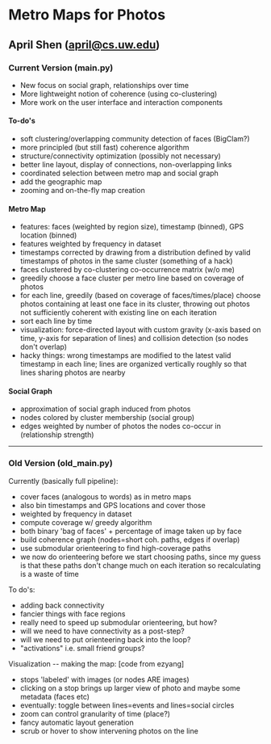# Metro Maps for Photos
## April Shen (april@cs.uw.edu)

### Current Version (main.py)

* New focus on social graph, relationships over time
* More lightweight notion of coherence (using co-clustering)
* More work on the user interface and interaction components

#### To-do's
* soft clustering/overlapping community detection of faces (BigClam?)
* more principled (but still fast) coherence algorithm
* structure/connectivity optimization (possibly not necessary)
* better line layout, display of connections, non-overlapping links
* coordinated selection between metro map and social graph
* add the geographic map
* zooming and on-the-fly map creation

#### Metro Map
* features: faces (weighted by region size), timestamp (binned), GPS location (binned)
* features weighted by frequency in dataset
* timestamps corrected by drawing from a distribution defined by valid timestamps of
  photos in the same cluster (something of a hack)
* faces clustered by co-clustering co-occurrence matrix (w/o me)
* greedily choose a face cluster per metro line based on coverage of photos
* for each line, greedily (based on coverage of faces/times/place) choose photos containing
  at least one face in its cluster, throwing out photos not sufficiently coherent with
  existing line on each iteration
* sort each line by time
* visualization: force-directed layout with custom gravity (x-axis based on time,
  y-axis for separation of lines) and collision detection (so nodes don't overlap)
* hacky things: wrong timestamps are modified to the latest valid timestamp in each line;
  lines are organized vertically roughly so that lines sharing photos are nearby

#### Social Graph
* approximation of social graph induced from photos
* nodes colored by cluster membership (social group)
* edges weighted by number of photos the nodes co-occur in (relationship strength)

-------------------------------------------------

### Old Version (old_main.py)

Currently (basically full pipeline):
* cover faces (analogous to words) as in metro maps
* also bin timestamps and GPS locations and cover those
* weighted by frequency in dataset
* compute coverage w/ greedy algorithm
* both binary 'bag of faces' + percentage of image taken up by face
* build coherence graph (nodes=short coh. paths, edges if overlap)
* use submodular orienteering to find high-coverage paths
* we now do orienteering before we start choosing paths, since my guess is that
 these paths don't change much on each iteration so recalculating is a waste of time

To do's:
* adding back connectivity
* fancier things with face regions
* really need to speed up submodular orienteering, but how?
* will we need to have connectivity as a post-step?
* will we need to put orienteering back into the loop?
* "activations" i.e. small friend groups?

Visualization -- making the map: [code from ezyang]
* stops 'labeled' with images (or nodes ARE images)
* clicking on a stop brings up larger view of photo and maybe some metadata (faces etc)
* eventually: toggle between lines=events and lines=social circles
* zoom can control granularity of time (place?)
* fancy automatic layout generation
* scrub or hover to show intervening photos on the line